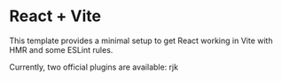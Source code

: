 # React + Vite

This template provides a minimal setup to get React working in Vite with HMR and some ESLint rules.

Currently, two official plugins are available:
rjk